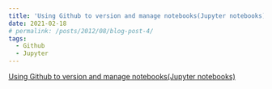 ```yaml
---
title: 'Using Github to version and manage notebooks(Jupyter notebooks)'
date: 2021-02-18
# permalink: /posts/2012/08/blog-post-4/
tags:
  - Github
  - Jupyter
---
```


[Using Github to version and manage notebooks(Jupyter notebooks)](https://suziepyspark.blogspot.com/2021/02/using-github-to-version-and-manage.html)